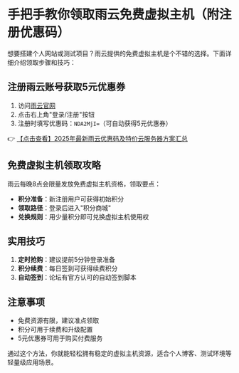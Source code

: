 # 手把手教你领取雨云免费虚拟主机（附注册优惠码）

想要搭建个人网站或测试项目？雨云提供的免费虚拟主机是个不错的选择。下面详细介绍领取步骤和技巧：

## 注册雨云账号获取5元优惠券

1. 访问[雨云官网](https://bit.ly/RainYun)
2. 点击右上角"登录/注册"按钮
3. 注册时填写优惠码：`NDA2MjI=`（可自动获得5元优惠券）

👉 [【点击查看】2025年最新雨云优惠码及特价云服务器方案汇总](https://bit.ly/RainYun)

## 免费虚拟主机领取攻略

雨云每晚8点会限量发放免费虚拟主机资格，领取要点：

- **积分准备**：新注册用户可获得初始积分
- **领取路径**：登录后进入"积分商城"
- **兑换规则**：用少量积分即可兑换虚拟主机使用权

## 实用技巧

1. **定时抢购**：建议提前5分钟登录准备
2. **积分续费**：每日签到可获得续费积分
3. **自动签到**：论坛有官方认可的自动签到脚本

## 注意事项

- 免费资源有限，建议准点领取
- 积分可用于续费和升级配置
- 5元优惠券可用于购买付费服务

通过这个方法，你就能轻松拥有稳定的虚拟主机资源，适合个人博客、测试环境等轻量级应用场景。